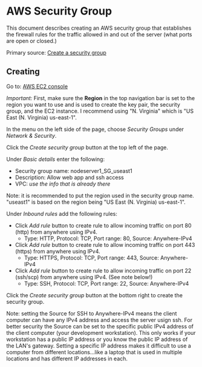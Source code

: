 # AWS Security Group

This document describes creating an AWS security group that establishes the firewall rules for the traffic allowed in and out of the server (what ports
are open or closed.)

Primary source: [Create a security group](https://docs.aws.amazon.com/AWSEC2/latest/UserGuide/get-set-up-for-amazon-ec2.html#create-a-base-security-group)

## Creating

Go to: [AWS EC2 console](https://console.aws.amazon.com/ec2/)

*Important:* First, make sure the **Region** in the top navigation bar is set to the region you want to use and is used to create the key pair,
the security group, and the EC2 instance. I recommend using "N. Virginia" which is "US East (N. Virginia) us-east-1".

In the menu on the left side of the page, choose *Security Groups* under *Network &amp; Security*.

Click the *Create security group* button at the top left of the page.

Under *Basic details* enter the following:

* Security group name: nodeserver1_SG_useast1
* Description: Allow web app and ssh access
* VPC: *use the info that is already there*

Note: it is recommended to put the region used in the security group name. "useast1" is based on the region being "US East (N. Virginia) us-east-1".

Under *Inbound rules* add the following rules:

* Click *Add rule* button to create rule to allow incoming traffic on port 80 (http) from anywhere using IPv4.
  * Type: HTTP, Protocol: TCP, Port range: 80, Source: Anywhere-IPv4
* Click *Add rule* button to create rule to allow incoming traffic on port 443 (https) from anywhere using IPv4.
  * Type: HTTPS, Protocol: TCP, Port range: 443, Source: Anywhere-IPv4
* Click *Add rule* button to create rule to allow incoming traffic on port 22 (ssh/scp) from anywhere using IPv4. (See note below!)
  * Type: SSH, Protocol: TCP, Port range: 22, Source: Anywhere-IPv4

Click the *Create security group* button at the bottom right to create the security group.

Note: setting the Source for SSH to Anywhere-IPv4 means the client computer can have any IPv4 address and access the server usign ssh.
For better security the Source can be set to the specific public IPv4 address of the client computer (your development workstation).
This only works if your workstation has a public IP address or you know the public IP address of the LAN's gateway. Setting a specific IP address
makes it difficult to use a computer from different locations...like a laptop that is used in multiple locations and has different IP addresses in each.

